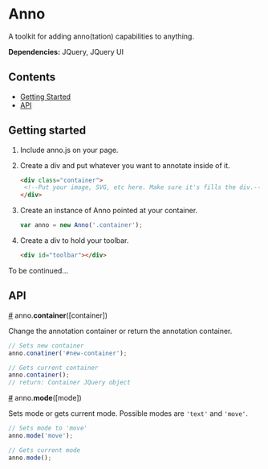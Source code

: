 # Anno

A toolkit for adding anno(tation) capabilities to anything. 

**Dependencies:** JQuery, JQuery UI

## Contents

* [Getting Started](#getting-started)
* [API](#api)

## Getting started

1. Include anno.js on your page.

2. Create a div and put whatever you want to annotate inside of it.

   ```html
   <div class="container">
   	<!--Put your image, SVG, etc here. Make sure it's fills the div.-->
   </div>
   ```

3. Create an instance of Anno pointed at your container. 

   ```javascript
   var anno = new Anno('.container');
   ```
4. Create a div to hold your toolbar.

   ```html
   <div id="toolbar"></div>
   ```

To be continued...

## API

[#](#) anno.**container**([container])

Change the annotation container or return the annotation container.

```javascript
// Sets new container
anno.conatiner('#new-container');

// Gets current container
anno.container();
// return: Container JQuery object
```

[#](#) anno.**mode**([mode])

Sets mode or gets current mode. Possible modes are `'text'` and `'move'`.

```javascript
// Sets mode to 'move'
anno.mode('move');

// Gets current mode
anno.mode();
```




